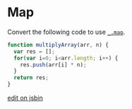 
# Map

Convert the following code to use [`_.map`](http://underscorejs.org/#map).

```js
function multiplyArray(arr, n) {
  var res = [];
  for(var i=0; i<arr.length; i++) {
    res.push(arr[i] * n);
  }
  return res;
}
```

[edit on jsbin](http://jsbin.com/lidecuhu/2/edit?js,console)